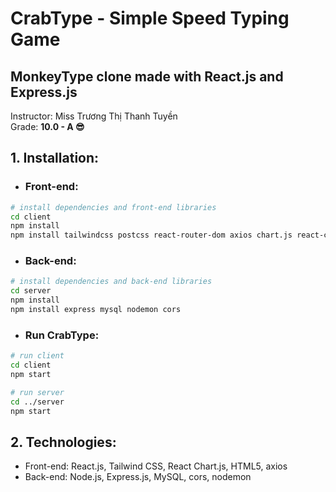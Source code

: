 # CrabType - Simple Speed Typing Game
## MonkeyType clone made with React.js and Express.js
Instructor: Miss Trương Thị Thanh Tuyền <br>
Grade: **10.0 - A 😎**

## 1. Installation:
- ### Front-end:
```bash
# install dependencies and front-end libraries
cd client
npm install
npm install tailwindcss postcss react-router-dom axios chart.js react-chartjs-2
```

- ### Back-end:
```bash
# install dependencies and back-end libraries
cd server
npm install
npm install express mysql nodemon cors 
```

- ### Run CrabType:
```bash
# run client
cd client
npm start

# run server
cd ../server
npm start
```

## 2. Technologies:
- Front-end: React.js, Tailwind CSS, React Chart.js, HTML5, axios
- Back-end: Node.js, Express.js, MySQL, cors, nodemon
